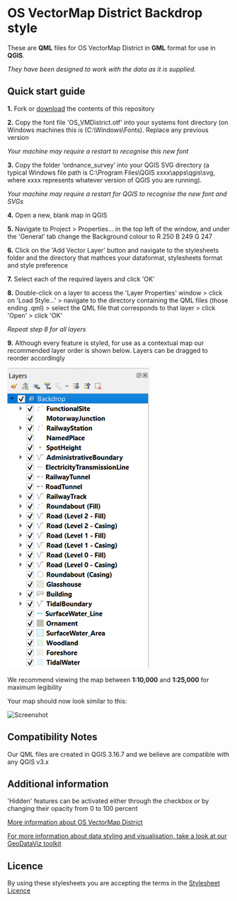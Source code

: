 # OS VectorMap District Backdrop style

These are **QML** files for OS VectorMap District in **GML** format for use in **QGIS**.

*They have been designed to work with the data as it is supplied.*

## Quick start guide

**1.**  Fork or [download](https://github.com/OrdnanceSurvey/OS-VectorMap-District-stylesheets/archive/master.zip) the contents of this repository

**2.**  Copy the font file 'OS_VMDistrict.otf' into your systems font directory (on Windows machines this is (C:\Windows\Fonts). Replace any previous version

*Your machine may require a restart to recognise this new font*

**3.** Copy the folder ‘ordnance_survey’ into your QGIS SVG directory (a typical Windows file path is C:\Program Files\QGIS xxxx\apps\qgis\svg, where xxxx represents whatever version of QGIS you are running).

*Your machine may require a restart for QGIS to recognise the new font and SVGs*

**4.**  Open a new, blank map in QGIS

**5.**  Navigate to Project > Properties... in the top left of the window, and under the 'General' tab change the Background colour to R 250 B 249 G 247

**6.**  Click on the 'Add Vector Layer' button and navigate to the stylesheets folder and the directory that mathces your dataformat, stylesheets format and style preference

**7.**  Select each of the required layers and click 'OK'

**8.**  Double-click on a layer to access the 'Layer Properties' window > click on 'Load Style...' > navigate to the directory containing the QML files (those ending .qml) > select the QML file that corresponds to that layer > click 'Open' > click 'OK'

*Repeat step 8 for all layers*

**9.**  Although every feature is styled, for use as a contextual map our recommended layer order is shown below. Layers can be dragged to reorder accordingly

  ![Screenshot](https://github.com/OrdnanceSurvey/OS-VectorMap-District-stylesheets/blob/839656ccc317df28177c8e3a8e895fa884eef295/ESRI%20Shapefile%20stylesheets/QGIS%20stylesheets%20(QML)/Backdrop%20style/images/VMD_layerorder.PNG "Recommended layer order for OS VectorMap District")

We recommend viewing the map between **1:10,000** and **1:25,000** for maximum legibility

Your map should now look similar to this: 

  ![Screenshot](https://github.com/OrdnanceSurvey/OS-VectorMap-District-stylesheets/raw/master/GML%20stylesheets/QGIS%20stylesheets%20(QML)/Backdrop%20style/images/VMD_BD_screenshot.PNG "Screenshot of OS VectorMap District at 1:17,500")

## Compatibility Notes

Our QML files are created in QGIS 3.16.7 and we believe are compatible with any QGIS v3.x

## Additional information

'Hidden' features can be activated either through the checkbox or by changing their opacity from 0 to 100 percent

[More information about OS VectorMap District](http://www.ordnancesurvey.co.uk/business-and-government/products/vectormap-district.html)

[For more information about data styling and visualisation, take a look at our GeoDataViz toolkit](https://github.com/OrdnanceSurvey/GeoDataViz-Toolkit)

## Licence

By using these stylesheets you are accepting the terms in the [Stylesheet Licence](http://www.ordnancesurvey.co.uk/docs/licences/stylesheet-licence-v2.pdf)
